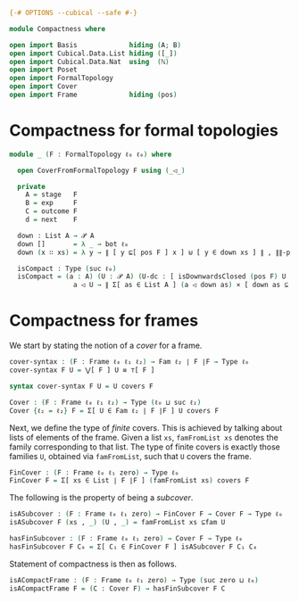 ```agda
{-# OPTIONS --cubical --safe #-}

module Compactness where

open import Basis             hiding (A; B)
open import Cubical.Data.List hiding ([_])
open import Cubical.Data.Nat  using  (ℕ)
open import Poset
open import FormalTopology
open import Cover
open import Frame             hiding (pos)
```

# Compactness for formal topologies

```agda
module _ (F : FormalTopology ℓ₀ ℓ₀) where

  open CoverFromFormalTopology F using (_◁_)

  private
    A = stage   F
    B = exp     F
    C = outcome F
    d = next    F

  down : List A → 𝒫 A
  down []       = λ _ → bot ℓ₀
  down (x ∷ xs) = λ y → ∥ [ y ⊑[ pos F ] x ] ⊎ [ y ∈ down xs ] ∥ , ∥∥-prop _

  isCompact : Type (suc ℓ₀)
  isCompact = (a : A) (U : 𝒫 A) (U-dc : [ isDownwardsClosed (pos F) U ]) →
                a ◁ U → ∥ Σ[ as ∈ List A ] (a ◁ down as) × [ down as ⊆ U ] ∥
```

# Compactness for frames

We start by stating the notion of a *cover* for a frame.

```agda
cover-syntax : (F : Frame ℓ₀ ℓ₁ ℓ₂) → Fam ℓ₂ ∣ F ∣F → Type ℓ₀
cover-syntax F U = ⋁[ F ] U ≡ ⊤[ F ]

syntax cover-syntax F U = U covers F

Cover : (F : Frame ℓ₀ ℓ₁ ℓ₂) → Type (ℓ₀ ⊔ suc ℓ₂)
Cover {ℓ₂ = ℓ₂} F = Σ[ U ∈ Fam ℓ₂ ∣ F ∣F ] U covers F
```

Next, we define the type of *finite* covers. This is achieved by talking about lists of
elements of the frame. Given a list `xs`, `famFromList xs` denotes the family
corresponding to that list. The type of finite covers is exactly those families `U`,
obtained via `famFromList`, such that `U` covers the frame.

```agda
FinCover : (F : Frame ℓ₀ ℓ₁ zero) → Type ℓ₀
FinCover F = Σ[ xs ∈ List ∣ F ∣F ] (famFromList xs) covers F 
```

The following is the property of being a *subcover*.

```agda
isASubcover : (F : Frame ℓ₀ ℓ₁ zero) → FinCover F → Cover F → Type ℓ₀
isASubcover F (xs , _) (U , _) = famFromList xs ⊆fam U

hasFinSubcover : (F : Frame ℓ₀ ℓ₁ zero) → Cover F → Type ℓ₀
hasFinSubcover F C₀ = Σ[ C₁ ∈ FinCover F ] isASubcover F C₁ C₀
```

Statement of compactness is then as follows.

```agda
isACompactFrame : (F : Frame ℓ₀ ℓ₁ zero) → Type (suc zero ⊔ ℓ₀)
isACompactFrame F = (C : Cover F) → hasFinSubcover F C
```

